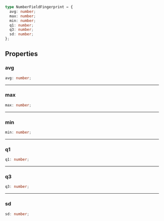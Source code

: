 ```ts
type NumberFieldFingerprint = {
  avg: number;
  max: number;
  min: number;
  q1: number;
  q3: number;
  sd: number;
};
```

## Properties

### avg

```ts
avg: number;
```

---

### max

```ts
max: number;
```

---

### min

```ts
min: number;
```

---

### q1

```ts
q1: number;
```

---

### q3

```ts
q3: number;
```

---

### sd

```ts
sd: number;
```
